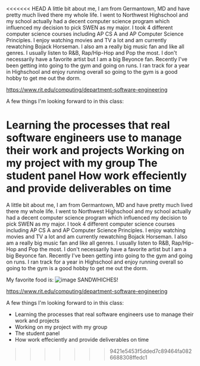 <<<<<<< HEAD
A little bit about me, I am from Germantown, MD and have pretty much lived there my whole life. I went to Northwest Highschool and my school actually had a decent computer science program which influenced my decision to pick SWEN as my major. I took 4 different computer science courses including AP CS A and AP Computer Science Principles. I enjoy watching movies and TV a lot and am currently rewatching Bojack Horseman. I also am a really big music fan and like all genres. I usually listen to R&B, Rap/Hip-Hop and Pop the most. I don't necessarily have a favorite artist but I am a big Beyonce fan. Recently I've been getting into going to the gym and going on runs. I ran track for a year in Highschool and enjoy running overall so going to the gym is a good hobby to get me out the dorm.

https://www.rit.edu/computing/department-software-engineering

A few things I'm looking forward to in this class:

Learning the processes that real software engineers use to manage their work and projects
Working on my project with my group
The student panel
How work effeciently and provide deliverables on time
=======
A little bit about me, I am from Germantown, MD and have pretty much lived there my whole life. I went to Northwest Highschool and my school actually had a decent computer science program which influenced my decision to pick SWEN as my major. I took 4 different computer science courses including AP CS A and AP Computer Science Principles. I enjoy watching movies and TV a lot and am currently rewatching Bojack Horseman. I also am a really big music fan and like all genres. I usually listen to R&B, Rap/Hip-Hop and Pop the most. I don't necessarily have a favorite artist but I am a big Beyonce fan. Recently I've been getting into going to the gym and going on runs. I ran track for a year in Highschool and enjoy running overall so going to the gym is a good hobby to get me out the dorm. 

My favorite food is:
![image](https://github.com/user-attachments/assets/5a9772d2-fb8c-40c7-8a29-5c65b0421267)
SANDWHICHES!


https://www.rit.edu/computing/department-software-engineering 

A few things I'm looking forward to in this class:
- Learning the processes that real software engineers use to manage their work and projects
- Working on my project with my group
- The student panel
- How work effeciently and provide deliverables on time 
>>>>>>> 9421e5453f5dded7c89464fa0826688308ffedc1

